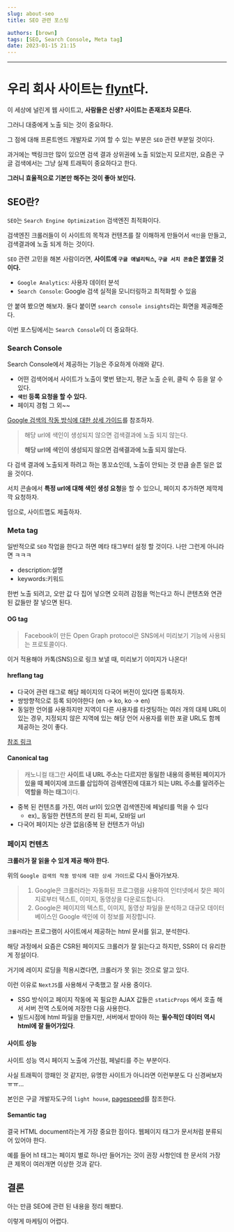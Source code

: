 ```yaml
---
slug: about-seo
title: SEO 관련 포스팅

authors: [brown]
tags: [SEO, Search Console, Meta tag]
date: 2023-01-15 21:15
---
```


---

# 우리 회사 사이트는 [flynt](https://flynt.finance/)다.

이 세상에 널린게 웹 사이트고, **사람들은 신생? 사이트는 존재조차 모른다.**

그러니 대중에게 노출 되는 것이 중요하다.

그 점에 대해 프론트엔드 개발자로 기여 할 수 있는 부분은 `SEO` 관련 부분일 것이다.

과거에는 백링크만 많이 있으면 검색 결과 상위권에 노출 되었는지 모르지만, 요즘은 구글 검색에서는 그냥 실제 트래픽이 중요하다고 한다.

**그러니 효율적으로 기본만 해주는 것이 좋아 보인다.**

<!-- truncate -->

## SEO란?

`SEO`는 `Search Engine Optimization` 검색엔진 최적화이다.

검색엔진 크롤러들이 이 사이트의 목적과 컨텐츠를 잘 이해하게 만들어서 `색인`을 만들고, 검색결과에 노출 되게 하는 것이다.

`SEO` 관련 고민을 해본 사람이라면, **사이트에 `구글 애널리틱스`, `구글 서치 콘솔`은 붙였을 것이다.**

- `Google Analytics`: 사용자 데이터 분석
- `Search Console`: Google 검색 실적을 모니터링하고 최적화할 수 있음

안 붙여 봤으면 해보자. 둘다 붙이면 `search console insights`라는 화면을 제공해준다.

이번 포스팅에서는 `Search Console`이 더 중요하다.

### Search Console

Search Console에서 제공하는 기능은 주요하게 아래와 같다.

- 어떤 검색어에서 사이트가 노출이 몇번 됐는지, 평균 노출 순위, 클릭 수 등을 알 수 있다.
- **`색인` 등록 요청을 할 수 있다.**
- 페이지 경험 그 외~~

[Google 검색의 작동 방식에 대한 상세 가이드](https://developers.google.com/search/docs/fundamentals/how-search-works?hl=ko)를 참조하자.

> 해당 url에 색인이 생성되지 않으면 검색결과에 노출 되지 않는다.
>
> **해당 url에 색인이 생성되지 않으면 검색결과에 노출 되지 않는다.**

다 검색 결과에 노출되게 하려고 하는 똥꼬쇼인데, 노출이 안되는 것 만큼 슬픈 일은 없을 것이다.

서치 콘솔에서 **특정 url에 대해 색인 생성 요청**을 할 수 있으니, 페이지 추가하면 제깍제깍 요청하자.

덤으로, 사이트맵도 제출하자.

### Meta tag

일반적으로 `SEO` 작업을 한다고 하면 메타 태그부터 설정 할 것이다. 나만 그런게 아니라면 ㅋㅋㅋ

- description:설명
- keywords:키워드

한번 노출 되려고, 오만 값 다 집어 넣으면 오히려 감점을 먹는다고 하니 콘텐츠와 연관된 값들만 잘 넣으면 된다.

#### OG tag

> Facebook이 만든 Open Graph protocol은 SNS에서 미리보기 기능에 사용되는 프로토콜이다.

이거 적용해야 카톡(SNS)으로 링크 보낼 때, 미리보기 이미지가 나온다!

#### hreflang tag

- 다국어 관련 태그로 해당 페이지의 다국어 버전이 있다면 등록하자.
- 쌍방향적으로 등록 되어야한다 (en -> ko, ko -> en)
- 동일한 언어를 사용하지만 지역이 다른 사용자를 타겟팅하는 여러 개의 대체 URL이 있는 경우, 지정되지 않은 지역에 있는 해당 언어 사용자를 위한 포괄 URL도 함께 제공하는 것이 좋다.

[참조 링크](https://developers.google.com/search/docs/specialty/international/localized-versions?hl=ko)

#### Canonical tag

> 캐노니컬 태그란 **사이트 내 URL 주소는 다르지만 동일한 내용의 중복된 페이지가 있을 때 페이지에 코드를 삽입하여 검색엔진에 대표가 되는 URL 주소를 알려주는 역할을 하는 태그**이다.

- 중복 된 컨텐츠를 가진, 여러 url이 있으면 검색엔진에 페널티를 먹을 수 있다
  - ex)\_ 동일한 컨텐츠의 분리 된 피씨, 모바일 url
- 다국어 페이지는 상관 없음(중복 돤 컨텐츠가 아님)

### 페이지 컨텐츠

**크롤러가 잘 읽을 수 있게 제공 해야 한다.**

위의 `Google 검색의 작동 방식에 대한 상세 가이드`로 다시 돌아가보자.

> 1. Google은 크롤러라는 자동화된 프로그램을 사용하여 인터넷에서 찾은 페이지로부터 텍스트, 이미지, 동영상을 다운로드합니다.
> 2. Google은 페이지의 텍스트, 이미지, 동영상 파일을 분석하고 대규모 데이터베이스인 Google 색인에 이 정보를 저장합니다.

`크롤러`라는 프로그램이 사이트에서 제공하는 html 문서를 읽고, 분석한다.

해당 과정에서 요즘은 CSR된 페이지도 크롤러가 잘 읽는다고 하지만, SSR이 더 유리한게 정설이다.

거기에 레이지 로딩을 적용시켰다면, 크롤러가 못 읽는 것으로 알고 있다.

이런 이유로 `NextJS`를 사용해서 구축했고 잘 사용 중이다.

- SSG 방식이고 페이지 작동에 꼭 필요한 AJAX 값들은 `staticProps` 에서 호출 해서 서버 전역 스토어에 저장한 다음 사용한다.
- 빌드시점에 html 파일을 만들지만, 서버에서 받아야 하는 **필수적인 데이터 역시 html에 잘 들어가있다**.

#### 사이트 성능

사이트 성능 역시 페이지 노출에 가산점, 페널티를 주는 부분이다.

사실 트래픽이 깡패인 것 같지만, 유명한 사이트가 아니라면 이런부분도 다 신경써보자 ㅠㅠ...

본인은 구글 개발자도구의 `light house`, [pagespeed](https://pagespeed.web.dev/)를 참조한다.

#### Semantic tag

결국 HTML document라는게 가장 중요한 점이다. 웹페이지 태그가 문서처럼 분류되어 있어야 한다.

예를 들어 h1 태그는 페이지 별로 하나만 들어가는 것이 권장 사항인데 한 문서의 가장 큰 제목이 여러개면 이상한 것과 같다.

## 결론

아는 만큼 SEO에 관련 된 내용을 정리 해봤다.

이렇게 마케팅이 어렵다.
